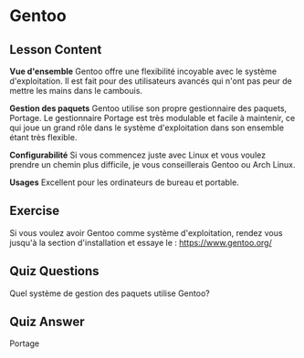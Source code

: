# Gentoo

## Lesson Content

<b>Vue d'ensemble</b>
Gentoo offre une flexibilité incoyable avec le système d'exploitation. Il est fait pour des utilisateurs avancés qui n'ont pas peur de mettre les mains dans le cambouis.

<b>Gestion des paquets</b>
Gentoo utilise son propre gestionnaire des paquets, Portage. Le gestionnaire Portage est très modulable et facile à maintenir, ce qui joue un grand rôle dans le système d'exploitation dans son ensemble étant très flexible.

<b>Configurabilité</b>
Si vous commencez juste avec Linux et vous voulez prendre un chemin plus difficile, je vous conseillerais Gentoo ou Arch Linux.

<b>Usages</b>
Excellent pour les ordinateurs de bureau et portable.

## Exercise

Si vous voulez avoir Gentoo comme système d'exploitation, rendez vous jusqu'à la section d'installation et essaye le : <a href='https://www.gentoo.org/'>https://www.gentoo.org/</a>

## Quiz Questions

Quel système de gestion des paquets utilise Gentoo?

## Quiz Answer

Portage
